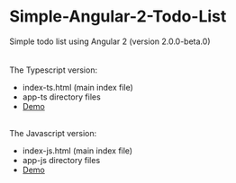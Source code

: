 # Simple-Angular-2-Todo-List
Simple todo list using Angular 2 (version 2.0.0-beta.0)
<br><br><br>
The Typescript version:
<ul>
  <li>index-ts.html (main index file)</li>
  <li>app-ts directory files</li>
  <li><a href="http://www.angulartodo.com">Demo</a></li>
</ul>  
<br>
The Javascript version:
<ul>
  <li>index-js.html (main index file)</li>
  <li>app-js directory files</li>
  <li><a href="http://www.angulartodo.com/index-js.html">Demo</a></li>
</ul>  
<br>

